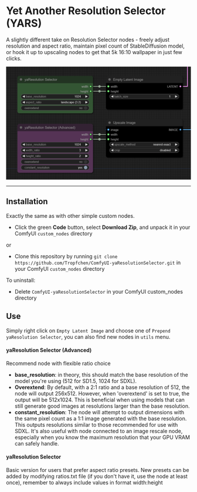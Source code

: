 # Yet Another Resolution Selector (YARS)

A slightly different take on Resolution Selector nodes - freely adjust resolution and aspect ratio, maintain pixel count of StableDiffusion model, or hook it up to upscaling nodes to get that 5k 16:10 wallpaper in just few clicks.

![Example](yeetctor.PNG)

---

## Installation

Exactly the same as with other simple custom nodes.

- Click the green **Code** button, select **Download Zip**, and unpack it in your ComfyUI `custom_nodes` directory

or

- Clone this repository by running `git clone https://github.com/Tropfchen/ComfyUI-yaResolutionSelector.git` in your ComfyUI `custom_nodes` directory

To uninstall:

- Delete `ComfyUI-yaResolutionSelector` in your ComfyUI custom_nodes directory

## Use

Simply right click on `Empty Latent Image` and choose one of `Prepend yaResolution Selector`, you can also find new nodes in `utils` menu.

#### yaResolution Selector (Advanced)

Recommend node with flexible ratio choice

- **base_resolution**: in theory, this should match the base resolution of the model you're using (512 for SD1.5, 1024 for SDXL).
- **Overextend**: By default, with a 2:1 ratio and a base resolution of 512, the node will output 256x512. However, when 'overextend' is set to true, the output will be 512x1024. This is beneficial when using models that can still generate good images at resolutions larger than the base resolution.
- **constant_resolution**: The node will attempt to output dimensions with the same pixel count as a 1:1 image generated with the base resolution. This outputs resolutions similar to those recommended for use with SDXL. It's also useful with node connected to an image rescale node, especially when you know the maximum resolution that your GPU VRAM can safely handle.

#### yaResolution Selector

Basic version for users that prefer aspect ratio presets. New presets can be added by modifying ratios.txt file (if you don't have it, use the node at least once), remember to always include values in format width:height
